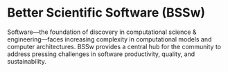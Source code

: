 # Better Scientific Software (BSSw)

Software—the foundation of discovery in computational science & engineering—faces increasing complexity in computational models and computer architectures. BSSw provides a central hub for the community to address pressing challenges in software productivity, quality, and sustainability.

<!---
Slide1 L: blog_posts/encouraging-effective-retrospective-strategies-for-team-projects
Slide1 R: items/keep-interest-on-technical-debt-from-sinking-your-software-project
Slide2 L: blog_posts/use-of-software-metrics-in-research-software
Slide2 R: images/raw/master/Blog_0421_Metrics.jpg
Slide3 L: blog_posts/a-look-at-software-focused-topics-at-siam-cse21
Slide3 R: images/raw/master/Blog_0321_Siam.png
Slide4 L: items/kanban-and-scrum-making-the-best-of-both
Slide4 R: events/2021-collegeville-workshop-on-scientific-software-software-teams
Slide5 L: events/2021-us-rse-virtual-workshop
Slide5 R: events/webinar-automated-fortran-c-bindings-for-large-scale-scientific-applications
--->



<!---
Caution: Blank line after first comment mark (or before last comment mark) causes build failure.
LCM: Saving for use again later
Slide4 L: blog_posts/when-not-to-use-agile-in-scientific-software-development
Slide4 R: images/raw/master/Blog_0221_Agile.png
--->

<!---
[Site Overview](SiteOverview.md)

[Communities Overview](CommunitiesOverview.md)

[Intro to CSE](IntroToCse.md)

[Intro to HPC](IntroToHpc.md)

--->
